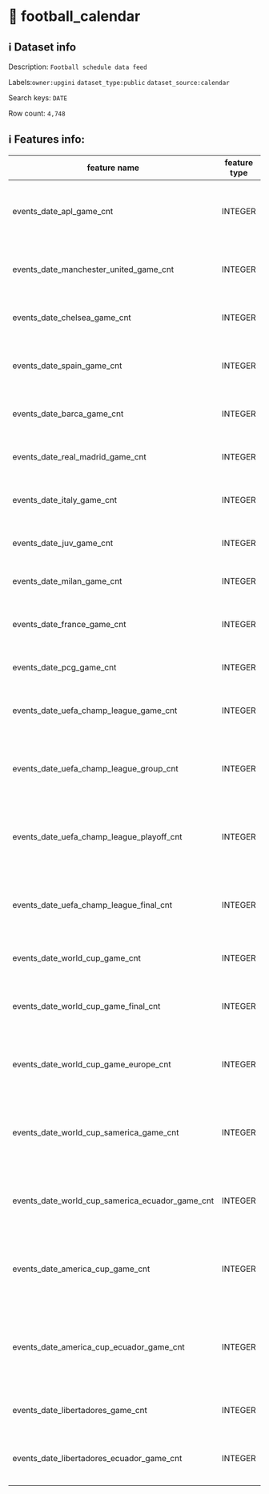 # 📖 football_calendar 
## ℹ️ Dataset info 
Description: `Football schedule data feed  ` 

Labels:`owner:upgini` `dataset_type:public` `dataset_source:calendar` 

Search keys: `DATE`

Row count: `4,748`

## ℹ️ Features info:
|feature name|feature type|descrition|
|---|---|---|
|events_date_apl_game_cnt|INTEGER|Number of English Prime League games on this date|
|events_date_manchester_united_game_cnt|INTEGER|Number of Manchester United games on this date|
|events_date_chelsea_game_cnt|INTEGER|Number of Chelsea games on this date|
|events_date_spain_game_cnt|INTEGER|Number of Spain national team games on this date|
|events_date_barca_game_cnt|INTEGER|Number of Barcelona games on this date|
|events_date_real_madrid_game_cnt|INTEGER|Number of Real Madrid games on this date|
|events_date_italy_game_cnt|INTEGER|Number of Italy national team games on this date|
|events_date_juv_game_cnt|INTEGER|Number of Juventus games on this date|
|events_date_milan_game_cnt|INTEGER|Number of Milan games on this date|
|events_date_france_game_cnt|INTEGER|Number of France national team games on this date|
|events_date_pcg_game_cnt|INTEGER|Number of PSG games on this date|
|events_date_uefa_champ_league_game_cnt|INTEGER|Number of Champion League games on this date|
|events_date_uefa_champ_league_group_cnt|INTEGER|Number of group stage Champion League games on this date|
|events_date_uefa_champ_league_playoff_cnt|INTEGER|Number of playoff stage Champion League games on this date|
|events_date_uefa_champ_league_final_cnt|INTEGER|Number of final stage Champion League games on this date|
|events_date_world_cup_game_cnt|INTEGER|Number of World Cup games on this date|
|events_date_world_cup_game_final_cnt|INTEGER|Number of final stage World Cup games on this date|
|events_date_world_cup_game_europe_cnt|INTEGER|Number of UEFA National Teams games on this date|
|events_date_world_cup_samerica_game_cnt|INTEGER|Number of South America National Teams games on this date|
|events_date_world_cup_samerica_ecuador_game_cnt|INTEGER|Number of Ecuador National Team games on this date|
|events_date_america_cup_game_cnt|INTEGER|Number of America Cup National Teams games on this date|
|events_date_america_cup_ecuador_game_cnt|INTEGER|Number of Ecuador National Team games on Cup of America on this date|
|events_date_libertadores_game_cnt|INTEGER|Number of Libertadores games on this date|
|events_date_libertadores_ecuador_game_cnt|INTEGER|Number of Libertadores games in Ecuador on this date|
